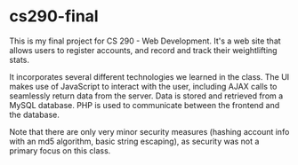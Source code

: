 # cs290-final

This is my final project for CS 290 - Web Development. It's a web site that allows users to register accounts, and record and track their weightlifting stats.

It incorporates several different technologies we learned in the class.
The UI makes use of JavaScript to interact with the user, including AJAX calls to seamlessly return data from the server.
Data is stored and retrieved from a MySQL database.
PHP is used to communicate between the frontend and the database.

Note that there are only very minor security measures (hashing account info with an md5 algorithm, basic string escaping), as security was not a primary focus on this class.
